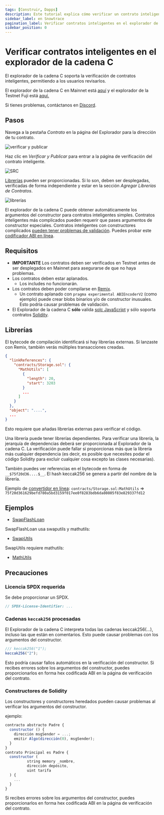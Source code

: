 ```yaml
---
tags: [Construir, Dapps]
description: Este tutorial explica cómo verificar un contrato inteligente en el explorador de bloques Snowtrace.
sidebar_label: en Snowtrace
pagination_label: Verificar contratos inteligentes en el explorador de la cadena C
sidebar_position: 0
---
```


# Verificar contratos inteligentes en el explorador de la cadena C

El explorador de la cadena C soporta la verificación de contratos inteligentes, permitiendo a los usuarios revisarlos.

El explorador de la cadena C en Mainnet está [aquí](https://snowtrace.io/) y el explorador de la Testnet Fuji está [aquí.](https://testnet.snowtrace.io/)

Si tienes problemas, contáctanos en [Discord](https://chat.lux.network).

## Pasos

Navega a la pestaña _Contrato_ en la página del Explorador para la dirección de tu contrato.

![verificar y publicar](/img/verify-and-publish1.png)

Haz clic en _Verificar y Publicar_ para entrar a la página de verificación del contrato inteligente.

![SRC](/img/verify-src.png)

[Librerías](https://docs.soliditylang.org/en/v0.8.4/contracts.html?highlight=libraries#libraries)
pueden ser proporcionadas. Si lo son, deben ser desplegadas, verificadas de forma independiente
y estar en la sección _Agregar Librerías de Contratos_.

![librerías](/img/verify-libraries.png)

El explorador de la cadena C puede obtener automáticamente los argumentos del constructor para contratos inteligentes simples. Contratos inteligentes más complicados pueden requerir que pases argumentos de constructor especiales. Contratos inteligentes con constructores complicados [pueden tener problemas de validación](verify-smart-contracts.md#caveats). Puedes probar este [codificador ABI en línea](https://abi.hashex.org/).

## Requisitos

- **IMPORTANTE** Los contratos deben ser verificados en Testnet antes de ser desplegados en Mainnet para asegurarse de que no haya problemas.
- Los contratos deben estar aplanados.
  - Los includes no funcionarán.
- Los contratos deben poder compilarse en [Remix](https://remix.ethereum.org).
  - Un contrato aplanado con `pragma experimental ABIEncoderV2` (como ejemplo)
    puede crear blobs binarios y/o de constructor inusuales. Esto podría causar
    problemas de validación.
- El Explorador de la cadena C **sólo** valida [solc
  JavaScript](https://github.com/ethereum/solc-bin) y sólo soporta
  contratos [Solidity](https://docs.soliditylang.org).

## Librerías

El bytecode de compilación identificará si hay librerías externas. Si
lanzaste con Remix, también verás múltiples transacciones creadas.

```json
{
  "linkReferences": {
    "contracts/Storage.sol": {
      "MathUtils": [
        {
          "length": 20,
          "start": 3203
        }
        ...
      ]
    }
  },
  "object": "....",
  ...
}
```

Esto requiere que añadas librerías externas para verificar el código.

Una librería puede tener librerías dependientes. Para verificar una librería, la jerarquía de
dependencias deberá ser proporcionada al Explorador de la cadena C. La verificación puede
fallar si proporcionas más que la librería más cualquier dependencia (es decir, es posible que
necesites podar el código Solidity para excluir cualquier cosa excepto las clases necesarias).

También puedes ver referencias en el bytecode en forma de `__$75f20d36....$__`.
El hash keccak256 se genera a partir del nombre de la librería.

Ejemplo de [convertidor en línea](https://emn178.github.io/online-tools/keccak_256.html):
`contracts/Storage.sol:MathUtils` =&gt;
`75f20d361629befd780a5bd3159f017ee0f8283bdb6da80805f83e829337fd12`

## Ejemplos

- [SwapFlashLoan](https://testnet.snowtrace.io/address/0x12DF75Fed4DEd309477C94cE491c67460727C0E8/contracts)

SwapFlashLoan usa swaputils y mathutils:

- [SwapUtils](https://testnet.snowtrace.io/address/0x6703e4660E104Af1cD70095e2FeC337dcE034dc1/contracts)

SwapUtils requiere mathutils:

- [MathUtils](https://testnet.snowtrace.io/address/0xbA21C84E4e593CB1c6Fe6FCba340fa7795476966/contracts)

## Precauciones

### Licencia SPDX requerida

Se debe proporcionar un SPDX.

```javascript
// SPDX-License-Identifier: ...
```

### Cadenas `keccak256` procesadas

El Explorador de la cadena C interpreta todas las cadenas keccak256(...), incluso las que están en
comentarios. Esto puede causar problemas con los argumentos del constructor.

```javascript
/// keccak256("1");
keccak256("2");
```

Esto podría causar fallos automáticos en la verificación del constructor. Si recibes
errores sobre los argumentos del constructor, puedes proporcionarlos en forma hex codificada ABI en
la página de verificación del contrato.

### Constructores de Solidity

Los constructores y constructores heredados pueden causar problemas al verificar los argumentos del constructor.

ejemplo:

```javascript
contracto abstracto Padre {
  constructor () {
    dirección msgSender = ...;
    emitir Algo(dirección(0), msgSender);
  }
}
contrato Principal es Padre {
  constructor (
          string memory _nombre,
          dirección depósito,
          uint tarifa
  ) {
    ...
  }
}
```

Si recibes errores sobre los argumentos del constructor, puedes proporcionarlos en forma hex
codificada ABI en la página de verificación del contrato.
